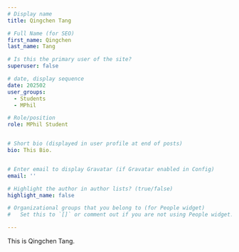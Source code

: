 ```yaml
---
# Display name
title: Qingchen Tang

# Full Name (for SEO)
first_name: Qingchen
last_name: Tang

# Is this the primary user of the site?
superuser: false

# date, display sequence
date: 202502
user_groups:
  - Students
  - MPhil

# Role/position
role: MPhil Student


# Short bio (displayed in user profile at end of posts)
bio: This Bio.


# Enter email to display Gravatar (if Gravatar enabled in Config)
email: ''

# Highlight the author in author lists? (true/false)
highlight_name: false

# Organizational groups that you belong to (for People widget)
#   Set this to `[]` or comment out if you are not using People widget.

---
```


This is Qingchen Tang.
